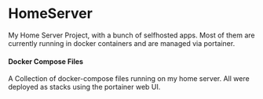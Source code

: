 # HomeServer
My Home Server Project, with a bunch of selfhosted apps.
Most of them are currently running in docker containers and are managed via portainer.

#### Docker Compose Files
A Collection of docker-compose files running on my home server.
All were deployed as stacks using the portainer web UI.

